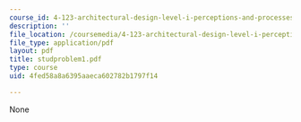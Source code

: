 ```yaml
---
course_id: 4-123-architectural-design-level-i-perceptions-and-processes-fall-2003
description: ''
file_location: /coursemedia/4-123-architectural-design-level-i-perceptions-and-processes-fall-2003/4fed58a8a6395aaeca602782b1797f14_studproblem1.pdf
file_type: application/pdf
layout: pdf
title: studproblem1.pdf
type: course
uid: 4fed58a8a6395aaeca602782b1797f14

---
```

None